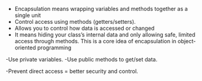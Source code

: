 - Encapsulation means wrapping variables and methods together as a single unit
- Control access using methods (getters/setters).
- Allows you to control how data is accessed or changed
- It means hiding your class’s internal data and only allowing safe, limited access through methods.
  This is a core idea of encapsulation in object-oriented programming

-Use private variables.
-Use public methods to get/set data.

-Prevent direct access = better security and control.
